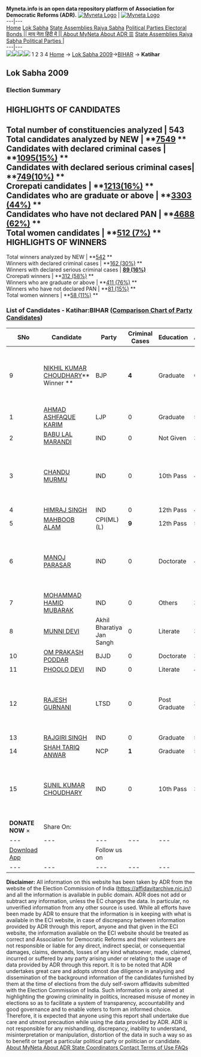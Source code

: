 **Myneta.info is an open data repository platform of Association for Democratic Reforms (ADR).**
[![Myneta Logo](https://www.myneta.info/lib/img/myneta-logo.png)](https://www.myneta.info/) | [![Myneta Logo](https://www.myneta.info/lib/img/adr-logo.png)](https://adrindia.org)  
---|---  
[Home](https://www.myneta.info/) [Lok Sabha](https://www.myneta.info/#ls "Lok Sabha") [ State Assemblies ](https://www.myneta.info/#sa "State Assemblies") [Rajya Sabha](https://www.myneta.info/#rs "Rajya Sabha") [Political Parties ](https://www.myneta.info/party "Political Parties") [ Electoral Bonds ](https://www.myneta.info/electoral_bonds "Electoral Bonds") [ || माय नेता हिंदी में || ](https://translate.google.co.in/translate?prev=hp&hl=en&js=y&u=www.myneta.info&sl=en&tl=hi&history_state0=) [ About MyNeta ](https://adrindia.org/content/about-myneta) [ About ADR ](https://adrindia.org/about-adr/who-we-are) [☰](javascript:void\(0\))
[ State Assemblies ](https://www.myneta.info/#sa "State Assemblies") [ Rajya Sabha ](https://www.myneta.info/#rs "Rajya Sabha") [ Political Parties ](https://www.myneta.info/party "Political Parties")
|   
---|---  
![](https://www.myneta.info/lib/img/banner/banner-1.png)![](https://www.myneta.info/lib/img/banner/banner-2.png)![](https://www.myneta.info/lib/img/banner/banner-3.png)![](https://www.myneta.info/lib/img/banner/banner-4.png)
1  2  3  4 
[Home](https://www.myneta.info/) → [Lok Sabha 2009](https://www.myneta.info/ls2009/)→[BIHAR](https://www.myneta.info/ls2009/index.php?action=show_constituencies&state_id=4) → **Katihar**
### 
## Lok Sabha 2009
###  Election Summary 
HIGHLIGHTS OF CANDIDATES  
---  
Total number of constituencies analyzed |  543   
Total candidates analyzed by NEW | **[7549](https://www.myneta.info/ls2009/index.php?action=summary&subAction=candidates_analyzed&sort=candidate#summary) **  
Candidates with declared criminal cases | **[1095(15%)](https://www.myneta.info/ls2009/index.php?action=summary&subAction=crime&sort=candidate#summary) **  
Candidates with declared serious criminal cases| **[749(10%)](https://www.myneta.info/ls2009/index.php?action=summary&subAction=serious_crime&sort=candidate#summary) **  
Crorepati candidates | **[1213(16%)](https://www.myneta.info/ls2009/index.php?action=summary&subAction=crorepati&sort=candidate#summary) **  
Candidates who are graduate or above | **[3303 (44%)](https://www.myneta.info/ls2009/index.php?action=summary&subAction=education&sort=candidate#summary) **  
Candidates who have not declared PAN | **[4688 (62%)](https://www.myneta.info/ls2009/index.php?action=summary&subAction=without_pan&sort=candidate#summary) **  
Total women candidates | **[512 (7%)](https://www.myneta.info/ls2009/index.php?action=summary&subAction=women_candidate&sort=candidate#summary) **  
HIGHLIGHTS OF WINNERS  
---  
Total winners analyzed by NEW | **[542](https://www.myneta.info/ls2009/index.php?action=summary&subAction=winner_analyzed&sort=candidate#summary) **  
Winners with declared criminal cases | **[162 (30%)](https://www.myneta.info/ls2009/index.php?action=summary&subAction=winner_crime&sort=candidate#summary) **  
Winners with declared serious criminal cases | **[89 (16%)](https://www.myneta.info/ls2009/index.php?action=summary&subAction=winner_serious_crime&sort=candidate#summary)**  
Crorepati winners | **[312 (58%)](https://www.myneta.info/ls2009/index.php?action=summary&subAction=winner_crorepati&sort=candidate#summary) **  
Winners who are graduate or above | **[411 (76%)](https://www.myneta.info/ls2009/index.php?action=summary&subAction=winner_education&sort=candidate#summary) **  
Winners who have not declared PAN | **[81 (15%)](https://www.myneta.info/ls2009/index.php?action=summary&subAction=winner_without_pan&sort=candidate#summary) **  
Total women winners | **[58 (11%)](https://www.myneta.info/ls2009/index.php?action=summary&subAction=winner_women&sort=candidate#summary) **  
### List of Candidates - Katihar:BIHAR ([Comparison Chart of Party Candidates](https://www.myneta.info/ls2009/comparisonchart.php?constituency_id=306))
SNo | Candidate| Party| Criminal Cases| Education| Age| Total Assets| Liabilities  
---|---|---|---|---|---|---|---  
9  | [NIKHIL KUMAR CHOUDHARY](https://www.myneta.info/ls2009/candidate.php?candidate_id=4922)** Winner ** | BJP | **4** | Graduate| 63 | ![](https://myneta.info/image_v2.php?myneta_folder=ls2009&candidate_id=4922&col=ta) | ![](https://myneta.info/image_v2.php?myneta_folder=ls2009&candidate_id=4922&col=lia)  
1  | [AHMAD ASHFAQUE KARIM](https://www.myneta.info/ls2009/candidate.php?candidate_id=4921) | LJP | 0 | Graduate| 53 | Rs 3,37,33,000 ~ 3 Crore+ | Rs 54,44,000 ~ 54 Lacs+  
2  | [BABU LAL MARANDI](https://www.myneta.info/ls2009/candidate.php?candidate_id=4931) | IND | 0 | Not Given| 33 | Rs 55,000 ~ 55 Thou+ | Rs 0 ~   
3  | [CHANDU MURMU](https://www.myneta.info/ls2009/candidate.php?candidate_id=4929) | IND | 0 | 10th Pass| 43 | ![](https://myneta.info/image_v2.php?myneta_folder=ls2009&candidate_id=4929&col=ta) | ![](https://myneta.info/image_v2.php?myneta_folder=ls2009&candidate_id=4929&col=lia)  
4  | [HIMRAJ SINGH](https://www.myneta.info/ls2009/candidate.php?candidate_id=4936) | IND | 0 | 12th Pass| 49 | Rs 7,34,282 ~ 7 Lacs+ | Rs 8,38,532 ~ 8 Lacs+  
5  | [MAHBOOB ALAM](https://www.myneta.info/ls2009/candidate.php?candidate_id=4926) | CPI(ML)(L) | **9** | 12th Pass| 52 | Rs 1,45,500 ~ 1 Lacs+ | Rs 0 ~   
6  | [MANOJ PARASAR](https://www.myneta.info/ls2009/candidate.php?candidate_id=4932) | IND | 0 | Doctorate| 44 | ![](https://myneta.info/image_v2.php?myneta_folder=ls2009&candidate_id=4932&col=ta) | ![](https://myneta.info/image_v2.php?myneta_folder=ls2009&candidate_id=4932&col=lia)  
7  | [MOHAMMAD HAMID MUBARAK](https://www.myneta.info/ls2009/candidate.php?candidate_id=4933) | IND | 0 | Others| 33 | Rs 3,76,500 ~ 3 Lacs+ | Rs 0 ~   
8  | [MUNNI DEVI](https://www.myneta.info/ls2009/candidate.php?candidate_id=4927) | Akhil Bharatiya Jan Sangh | 0 | Literate| 35 | Rs 7,38,000 ~ 7 Lacs+ | Rs 0 ~   
10  | [OM PRAKASH PODDAR](https://www.myneta.info/ls2009/candidate.php?candidate_id=4925) | BJJD | 0 | Doctorate| 38 | Rs 50,000 ~ 50 Thou+ | Rs 0 ~   
11  | [PHOOLO DEVI](https://www.myneta.info/ls2009/candidate.php?candidate_id=4930) | IND | 0 | Literate| 40 | Rs 7,01,600 ~ 7 Lacs+ | Rs 0 ~   
12  | [RAJESH GURNANI](https://www.myneta.info/ls2009/candidate.php?candidate_id=4928) | LTSD | 0 | Post Graduate| 34 | ![](https://myneta.info/image_v2.php?myneta_folder=ls2009&candidate_id=4928&col=ta) | ![](https://myneta.info/image_v2.php?myneta_folder=ls2009&candidate_id=4928&col=lia)  
13  | [RAJGIRI SINGH](https://www.myneta.info/ls2009/candidate.php?candidate_id=4934) | IND | 0 | Graduate| 53 | Rs 2,10,890 ~ 2 Lacs+ | Rs 0 ~   
14  | [SHAH TARIQ ANWAR](https://www.myneta.info/ls2009/candidate.php?candidate_id=4924) | NCP | **1** | Graduate| 58 | Rs 2,46,49,607 ~ 2 Crore+ | Rs 1,50,227 ~ 1 Lacs+  
15  | [SUNIL KUMAR CHOUDHARY](https://www.myneta.info/ls2009/candidate.php?candidate_id=4935) | IND | 0 | 10th Pass| 39 | ![](https://myneta.info/image_v2.php?myneta_folder=ls2009&candidate_id=4935&col=ta) | ![](https://myneta.info/image_v2.php?myneta_folder=ls2009&candidate_id=4935&col=lia)  
|  **DONATE NOW** × |  Share On:  | [](https://api.whatsapp.com/send?text=https%3A%2F%2Fmyneta.info%2Fpunjab2022%2Findex.php%3Faction%3Dshow_constituencies%26state_id%3D19) | [](https://www.facebook.com/sharer/sharer.php?u=https%3A%2F%2Fmyneta.info%2Fpunjab2022%2Findex.php%3Faction%3Dshow_constituencies%26state_id%3D19) | [](https://twitter.com/share?url=https%3A%2F%2Fmyneta.info%2Fpunjab2022%2Findex.php%3Faction%3Dshow_constituencies%26state_id%3D19)  
---|---|---|---|---  
| [ Download App ](https://play.google.com/store/apps/details?id=com.webrosoft.myneta1&pcampaignid=pcampaignidMKT-Other-global-all-co-prtnr-py-PartBadge-Mar2515-1) | [](https://play.google.com/store/apps/details?id=com.webrosoft.myneta1&pcampaignid=pcampaignidMKT-Other-global-all-co-prtnr-py-PartBadge-Mar2515-1) |  Follow us on  | [](https://www.facebook.com/adrindia.org/) | [](https://twitter.com/adrspeaks) | [](https://groups.google.com/g/national-election-watch?hl=en&pli=1) | [](https://www.instagram.com/adrspeaks/) | [](https://www.youtube.com/user/adrspeaks) | [](https://sharechat.com/profile/adrspeaks)  
---|---|---|---|---|---|---|---|---  
**Disclaimer:** All information on this website has been taken by ADR from the website of the Election Commission of India (https://affidavitarchive.nic.in/) and all the information is available in public domain. ADR does not add or subtract any information, unless the EC changes the data. In particular, no unverified information from any other source is used. While all efforts have been made by ADR to ensure that the information is in keeping with what is available in the ECI website, in case of discrepancy between information provided by ADR through this report, anyone and that given in the ECI website, the information available on the ECI website should be treated as correct and Association for Democratic Reforms and their volunteers are not responsible or liable for any direct, indirect special, or consequential damages, claims, demands, losses of any kind whatsoever, made, claimed, incurred or suffered by any party arising under or relating to the usage of data provided by ADR through this report. It is to be noted that ADR undertakes great care and adopts utmost due diligence in analysing and dissemination of the background information of the candidates furnished by them at the time of elections from the duly self-sworn affidavits submitted with the Election Commission of India. Such information is only aimed at highlighting the growing criminality in politics, increased misuse of money in elections so as to facilitate a system of transparency, accountability and good governance and to enable voters to form an informed choice. Therefore, it is expected that anyone using this report shall undertake due care and utmost precaution while using the data provided by ADR. ADR is not responsible for any mishandling, discrepancy, inability to understand, misinterpretation or manipulation, distortion of the data in such a way so as to benefit or target a particular political party or politician or candidate. 
[ About MyNeta ](https://adrindia.org/content/about-myneta) [ About ADR ](https://adrindia.org/about-adr/who-we-are) [ State Coordinators ](https://adrindia.org/about-adr/state-coordinators) [ Contact ](https://adrindia.org/contact-us) [ Terms of Use ](https://adrindia.org/content/adr-terms-use) [ FAQs ](https://adrindia.org/content/faqs)
